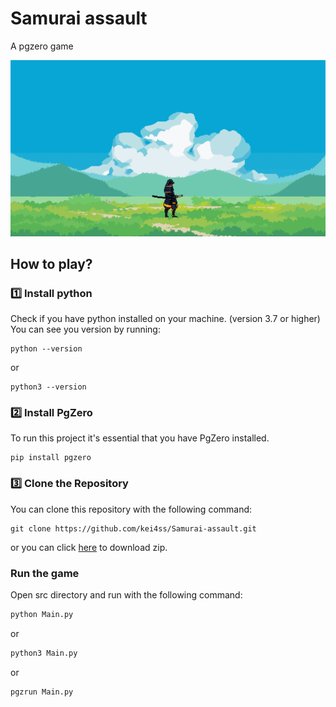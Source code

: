 # Samurai assault
A pgzero game

![gameImage](documents/gameScreenshot.png)

## How to play?
### 1️⃣ Install python
Check if you have python installed on your machine. (version 3.7 or higher)
You can see you version by running:
```shell
python --version
```
or
```shell
python3 --version
```

### 2️⃣ Install PgZero
To run this project it's essential that you have PgZero installed.
```shell
pip install pgzero
```

### 3️⃣ Clone the Repository
You can clone this repository with the following command:
```shell
git clone https://github.com/kei4ss/Samurai-assault.git
```
or you can click [here](https://github.com/kei4ss/Samurai-assault/archive/refs/heads/main.zip) to download zip.

### Run the game
Open src directory and run with the following command:
```bash
python Main.py
```
or

```bash
python3 Main.py
```
or
```bash
pgzrun Main.py
```
